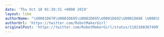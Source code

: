 ```yaml
---
date: 'Thu Oct 10 01:39:31 +0000 2019'
layout: like
authorName: "\U0001D670\U0001D695\U0001D695\U0001D692\U0001D68E \U0001F577 \U0001D686\U0001D68E\U0001D68B\U0001D68E\U0001D69B \U0001F578"
authorUrl: 'https://twitter.com/RobotMakerGirl'
originalPost: 'https://twitter.com/RobotMakerGirl/status/1182108367499792384'
---
```

